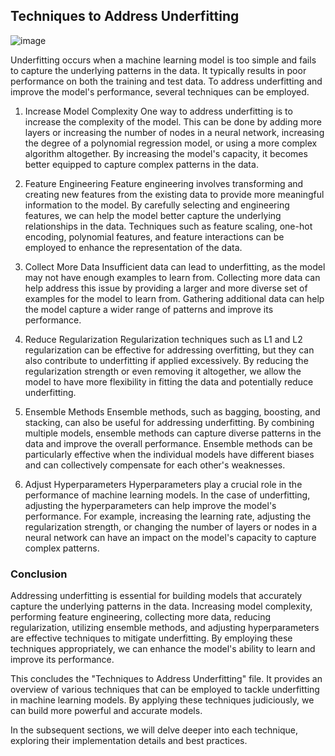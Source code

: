 ## Techniques to Address Underfitting
![image](https://github.com/fatihilhan42/Data_Science_Journey/assets/63750425/1a8cc404-2e88-43e9-9cdf-86770fe83d97)

Underfitting occurs when a machine learning model is too simple and fails to capture the underlying patterns in the data. It typically results in poor performance on both the training and test data. To address underfitting and improve the model's performance, several techniques can be employed.

1. Increase Model Complexity
One way to address underfitting is to increase the complexity of the model. This can be done by adding more layers or increasing the number of nodes in a neural network, increasing the degree of a polynomial regression model, or using a more complex algorithm altogether. By increasing the model's capacity, it becomes better equipped to capture complex patterns in the data.

2. Feature Engineering
Feature engineering involves transforming and creating new features from the existing data to provide more meaningful information to the model. By carefully selecting and engineering features, we can help the model better capture the underlying relationships in the data. Techniques such as feature scaling, one-hot encoding, polynomial features, and feature interactions can be employed to enhance the representation of the data.

3. Collect More Data
Insufficient data can lead to underfitting, as the model may not have enough examples to learn from. Collecting more data can help address this issue by providing a larger and more diverse set of examples for the model to learn from. Gathering additional data can help the model capture a wider range of patterns and improve its performance.

4. Reduce Regularization
Regularization techniques such as L1 and L2 regularization can be effective for addressing overfitting, but they can also contribute to underfitting if applied excessively. By reducing the regularization strength or even removing it altogether, we allow the model to have more flexibility in fitting the data and potentially reduce underfitting.

5. Ensemble Methods
Ensemble methods, such as bagging, boosting, and stacking, can also be useful for addressing underfitting. By combining multiple models, ensemble methods can capture diverse patterns in the data and improve the overall performance. Ensemble methods can be particularly effective when the individual models have different biases and can collectively compensate for each other's weaknesses.

6. Adjust Hyperparameters
Hyperparameters play a crucial role in the performance of machine learning models. In the case of underfitting, adjusting the hyperparameters can help improve the model's performance. For example, increasing the learning rate, adjusting the regularization strength, or changing the number of layers or nodes in a neural network can have an impact on the model's capacity to capture complex patterns.

### Conclusion
Addressing underfitting is essential for building models that accurately capture the underlying patterns in the data. Increasing model complexity, performing feature engineering, collecting more data, reducing regularization, utilizing ensemble methods, and adjusting hyperparameters are effective techniques to mitigate underfitting. By employing these techniques appropriately, we can enhance the model's ability to learn and improve its performance.

This concludes the "Techniques to Address Underfitting" file. It provides an overview of various techniques that can be employed to tackle underfitting in machine learning models. By applying these techniques judiciously, we can build more powerful and accurate models.

In the subsequent sections, we will delve deeper into each technique, exploring their implementation details and best practices.
